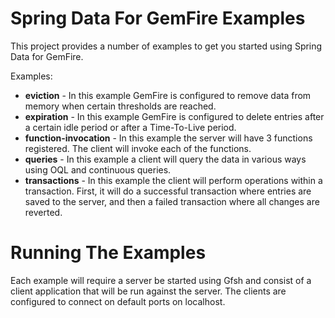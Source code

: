 Spring Data For GemFire Examples
=========================================================

This project provides a number of examples to get you started using Spring Data for GemFire.

Examples:

* **eviction** - In this example GemFire is configured to remove data from memory when certain thresholds are reached.
* **expiration** - In this example GemFire is configured to delete entries after a certain idle period or after a Time-To-Live period.
* **function-invocation** - In this example the server will have 3 functions registered. The client will invoke each of the functions.
* **queries** - In this example a client will query the data in various ways using OQL and continuous queries.
* **transactions** - In this example the client will perform operations within a transaction. First, it will do a successful transaction where entries are saved to the server, and then a failed transaction where all changes are reverted.

# Running The Examples

Each example will require a server be started using Gfsh and consist of a client application that will be run against the server. 
The clients are configured to connect on default ports on localhost.